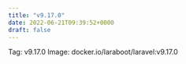 ```yaml
---
title: "v9.17.0"
date: 2022-06-21T09:39:52+0000
draft: false
---
```


Tag: v9.17.0
Image: docker.io/laraboot/laravel:v9.17.0
